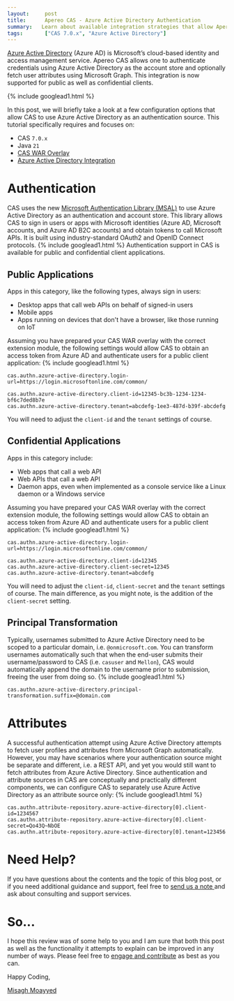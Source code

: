 ```yaml
---
layout:     post
title:      Apereo CAS - Azure Active Directory Authentication
summary:   Learn about available integration strategies that allow Apereo CAS to use Azure Active Directory as an authentication and attribute source.
tags:       ["CAS 7.0.x", "Azure Active Directory"]
---
```


[Azure Active Directory](https://docs.microsoft.com/en-us/azure/active-directory/fundamentals/active-directory-whatis) (Azure AD) is Microsoft’s cloud-based identity and access management service. Apereo CAS allows one to authenticate credentials using Azure Active Directory as the account store and optionally fetch user attributes using Microsoft Graph. This integration is now supported for public as well as confidential clients.

{% include googlead1.html %}

In this post, we will briefly take a look at a few configuration options that allow CAS to use Azure Active Directory as an authentication source. This tutorial specifically requires and focuses on:

- CAS `7.0.x`
- Java `21`
- [CAS WAR Overlay](https://github.com/apereo/cas-overlay-template)
- [Azure Active Directory Integration](https://apereo.github.io/cas/development/authentication/Azure-ActiveDirectory-Authentication.html)

# Authentication

CAS uses the new [Microsoft Authentication Library (MSAL)](https://github.com/AzureAD/microsoft-authentication-library-for-java) to use Azure Active Directory as an authentication and account store. This library allows CAS to sign in users or apps with Microsoft identities (Azure AD, Microsoft accounts, and Azure AD B2C accounts) and obtain tokens to call Microsoft APIs. It is built using industry-standard OAuth2 and OpenID Connect protocols.
{% include googlead1.html %}
Authentication support in CAS is available for public and confidential client applications.

## Public Applications

Apps in this category, like the following types, always sign in users:

- Desktop apps that call web APIs on behalf of signed-in users
- Mobile apps
- Apps running on devices that don't have a browser, like those running on IoT

Assuming you have prepared your CAS WAR overlay with the correct extension module, the following settings would allow CAS to obtain an access token from Azure AD and authenticate users for a public client application:
{% include googlead1.html %}
```properties
cas.authn.azure-active-directory.login-url=https://login.microsoftonline.com/common/

cas.authn.azure-active-directory.client-id=12345-bc3b-1234-1234-bf6c7ded8b7e
cas.authn.azure-active-directory.tenant=abcdefg-1ee3-487d-b39f-abcdefg
```

You will need to adjust the `client-id` and the `tenant` settings of course.

## Confidential Applications

Apps in this category include:

- Web apps that call a web API
- Web APIs that call a web API
- Daemon apps, even when implemented as a console service like a Linux daemon or a Windows service

Assuming you have prepared your CAS WAR overlay with the correct extension module, the following settings would allow CAS to obtain an access token from Azure AD and authenticate users for a public client application:
{% include googlead1.html %}
```properties
cas.authn.azure-active-directory.login-url=https://login.microsoftonline.com/common/

cas.authn.azure-active-directory.client-id=12345
cas.authn.azure-active-directory.client-secret=12345
cas.authn.azure-active-directory.tenant=abcdefg
```

You will need to adjust the `client-id`, `client-secret` and the `tenant` settings of course. The main difference, as you might note, is the addition of the `client-secret` setting.

## Principal Transformation

Typically, usernames submitted to Azure Active Directory need to be scoped to a particular domain, i.e. `@onmicrosoft.com`. You can transform usernames automatically such that when the end-user submits their username/password to CAS (i.e. `casuser` and `Mellon`), CAS would automatically append the domain to the username prior to submission, freeing the user from doing so. 
{% include googlead1.html %}
```properties
cas.authn.azure-active-directory.principal-transformation.suffix=@domain.com
```

# Attributes

A successful authentication attempt using Azure Active Directory attempts to fetch user profiles and attributes from Microsoft Graph automatically. However, you may have scenarios where your authentication source might be separate and different, i.e. a REST API, and yet you would still want to fetch attributes from Azure Active Directory. Since authentication and attribute sources in CAS are conceptually and practically different components, we can configure CAS to separately use Azure Active Directory as an attribute source only:
{% include googlead1.html %}
```
cas.authn.attribute-repository.azure-active-directory[0].client-id=1234567
cas.authn.attribute-repository.azure-active-directory[0].client-secret=Qo43Q~NbOE
cas.authn.attribute-repository.azure-active-directory[0].tenant=123456
```

# Need Help?

If you have questions about the contents and the topic of this blog post, or if you need additional guidance and support, feel free to [send us a note ](/#contact-section-header) and ask about consulting and support services.

# So...

I hope this review was of some help to you and I am sure that both this post as well as the functionality it attempts to explain can be improved in any number of ways. Please feel free to [engage and contribute][contribguide] as best as you can.

Happy Coding,

[Misagh Moayyed](https://fawnoos.com)

[contribguide]: https://apereo.github.io/cas/developer/Contributor-Guidelines.html